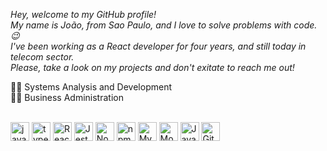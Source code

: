 *Hey, welcome to my GitHub profile! <br/>
My name is João, from Sao Paulo, and I love to solve problems with code. 😉 <br/>
I've been working as a React developer for four years, and still today in telecom sector. <br/>
Please, take a look on my projects and don't exitate to reach me out!*

👨‍🎓 Systems Analysis and Development <br/>
👨‍🎓 Business Administration

<div style="display: inline_block"><br>
  <img align="center" alt="javascript" height="30" width="auto" src="https://cdn.jsdelivr.net/gh/devicons/devicon/icons/javascript/javascript-original.svg" />
  <img align="center" alt="typescript" height="30" width="auto" src="https://cdn.jsdelivr.net/gh/devicons/devicon/icons/typescript/typescript-original.svg" />
  <img align="center" alt="React" height="30" width="auto" src="https://cdn.jsdelivr.net/gh/devicons/devicon/icons/react/react-original.svg" />
  <img align="center" alt="Jest" height="30" width="auto" src="https://cdn.jsdelivr.net/gh/devicons/devicon/icons/jest/jest-plain.svg" />
  <img align="center" alt="Node" height="30" width="auto" src="https://cdn.jsdelivr.net/gh/devicons/devicon/icons/nodejs/nodejs-original.svg" />
  <img align="center" alt="npm" height="30" width="auto" src="https://cdn.jsdelivr.net/gh/devicons/devicon@latest/icons/npm/npm-original-wordmark.svg" />
  <img align="center" alt="MySQL" height="30" width="auto" src="https://cdn.jsdelivr.net/gh/devicons/devicon/icons/mysql/mysql-original.svg" />
  <img align="center" alt="MongoDB" height="30" width="auto" src="https://cdn.jsdelivr.net/gh/devicons/devicon/icons/mongodb/mongodb-original.svg" />
  <img align="center" alt="Java" height="30" width="auto" src="https://cdn.jsdelivr.net/gh/devicons/devicon@latest/icons/java/java-original.svg" />
  <img align="center" alt="Git" height="30" width="auto" src="https://cdn.jsdelivr.net/gh/devicons/devicon@latest/icons/git/git-original.svg" />
</div>
